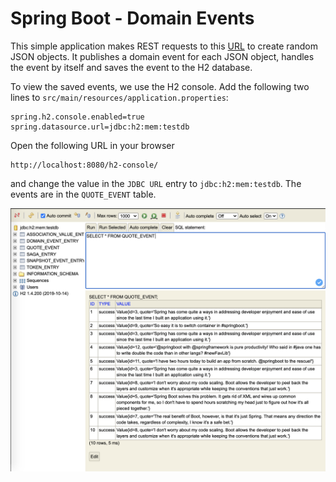 # Spring Boot - Domain Events

This simple application makes REST requests to this
[URL](https://quoters.apps.pcfone.io/api/random) 
to create random JSON objects. 
It publishes a domain event for each JSON object, 
handles the event by itself and saves the event to the H2 database.

To view the saved events, we use the H2 console. Add the following two lines to `src/main/resources/application.properties`:
```
spring.h2.console.enabled=true
spring.datasource.url=jdbc:h2:mem:testdb
```
Open the following URL in your browser
```url
http://localhost:8080/h2-console/
```
and change the value in the `JDBC URL` entry to `jdbc:h2:mem:testdb`.
The events are in the `QUOTE_EVENT` table.

<img src="./artefacts/h2-console.png" width="650"/>
